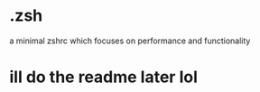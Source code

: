 # .zsh
a minimal zshrc which focuses on performance and functionality

# ill do the readme later lol
